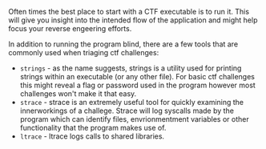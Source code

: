 Often times the best place to start with a CTF executable is to run it. This 
will give you insight into the intended flow of the application and might help 
focus your reverse engeering efforts.

In addition to running the program blind, there are a few tools that are 
commonly used when triaging ctf challenges:
  * `strings` - as the name suggests, strings is a utility used for printing
  strings within an executable (or any other file). For basic ctf challenges 
  this might reveal a flag or password used in the program however most 
  challenges won't make it that easy.
  * `strace` - strace is an extremely useful tool for quickly examining the 
  innerworkings of a challege. Strace will log syscalls made by the program
  which can identify files, envrionmentment variables or other functionality
  that the program makes use of.
  *  `ltrace` - ltrace logs calls to shared libraries.